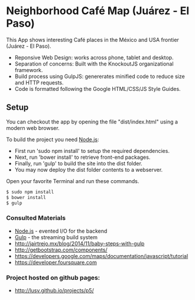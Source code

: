 # Neighborhood Café Map (Juárez - El Paso)
This App shows interesting Café places in the México and USA frontier (Juárez - El Paso).

- Reponsive Web Design: works across phone, tablet and desktop.
- Separation of concerns: Built with the KnockoutJS organizational framework.
- Build process using GulpJS: genererates minified code to reduce size and HTTP requests.
- Code is formatted following the Google HTML/CSS/JS Style Guides.

## Setup
You can checkout the app by opening the file "dist/index.html" using a modern web browser.

To build the project you need [Node.js](http://nodejs.org):
- First run 'sudo npm install' to setup the required dependencies.
- Next, run 'bower install' to retrieve front-end packages.
- Finally, run 'gulp' to build the site into the dist folder.
- You may now deploy the dist folder contents to a webserver.

Open your favorite Terminal and run these commands.
```sh
$ sudo npm install
$ bower install
$ gulp
```

### Consulted Materials

* [Node.js](http://nodejs.org) - evented I/O for the backend
* [Gulp](http://gulpjs.com/) - the streaming build system
* http://jairtrejo.mx/blog/2014/11/baby-steps-with-gulp
* http://getbootstrap.com/components/
* https://developers.google.com/maps/documentation/javascript/tutorial
* https://developer.foursquare.com

### Project hosted on github pages:
* http://lusv.github.io/projects/p5/

